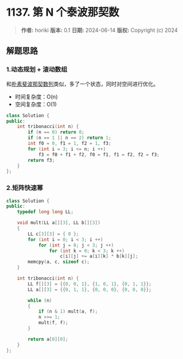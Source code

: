 # 1137. 第 N 个泰波那契数

> **作者:** horiki
> **版本:** 0.1
> **日期:** 2024-06-14
> **版权:** Copyright (c) 2024

## 解题思路
### 1.动态规划 + 滚动数组

和[朴素斐波那契数列](509.%20斐波那契数.md)类似，多了一个状态，同时对空间进行优化。

- 时间复杂度：O(n)
- 空间复杂度：O(1)

```C++
class Solution {
public:
    int tribonacci(int n) {
        if (n == 0) return 0;
        if (n == 1 || n == 2) return 1;
        int f0 = 0, f1 = 1, f2 = 1, f3;
        for (int i = 3; i <= n; i ++)
            f3 = f0 + f1 + f2, f0 = f1, f1 = f2, f2 = f3;
        return f3;
    }
};
```

### 2.矩阵快速幂

```C++
class Solution {
public:
    typedef long long LL;

    void mult(LL a[][3], LL b[][3])
    {
        LL c[3][3] = { 0 };
        for (int i = 0; i < 3; i ++)
            for (int j = 0; j < 3; j ++)
                for (int k = 0; k < 3; k ++)
                    c[i][j] += a[i][k] * b[k][j];
        memcpy(a, c, sizeof c);
    }

    int tribonacci(int n) {
        LL f[][3] = {{0, 0, 1}, {1, 0, 1}, {0, 1, 1}};
        LL a[][3] = {{0, 1, 1}, {0, 0, 0}, {0, 0, 0}};

        while (n)
        {
            if (n & 1) mult(a, f);
            n >>= 1;
            mult(f, f);
        }

        return a[0][0];
    }
};
```